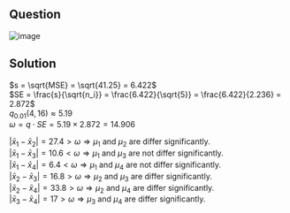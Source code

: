 ## Question

![image](https://github.com/user-attachments/assets/0d0377e1-62d9-4873-8034-b9ed919432be)

## Solution

$s = \sqrt{MSE} = \sqrt{41.25} = 6.422$  
$SE = \frac{s}{\sqrt{n_i}} = \frac{6.422}{\sqrt{5}} = \frac{6.422}{2.236} = 2.872$  
$q_{0.01}(4, 16) \approx 5.19$  
$\omega = q \cdot SE = 5.19 \times 2.872 = 14.906$  

$| \bar{x}_1 - \bar{x}_2 | = 27.4 > \omega \Rightarrow \mu_1$ and $\mu_2$ are differ significantly.  
$| \bar{x}_1 - \bar{x}_3 | = 10.6 < \omega \Rightarrow \mu_1$ and $\mu_3$ are not differ significantly.  
$| \bar{x}_1 - \bar{x}_4 | = 6.4 < \omega \Rightarrow \mu_1$ and $\mu_4$ are not differ significantly.  
$| \bar{x}_2 - \bar{x}_3 | = 16.8 > \omega \Rightarrow \mu_2$ and $\mu_3$ are differ significantly.  
$| \bar{x}_2 - \bar{x}_4 | = 33.8 > \omega \Rightarrow \mu_2$ and $\mu_4$ are differ significantly.  
$| \bar{x}_3 - \bar{x}_4 | = 17 > \omega \Rightarrow \mu_3$ and $\mu_4$ are differ significantly.  
